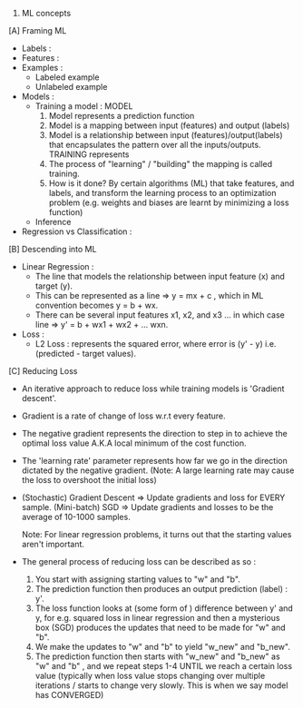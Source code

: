 1. ML concepts

[A] Framing ML 
- Labels : 
- Features : 
- Examples :
  - Labeled example
  - Unlabeled example 
- Models : 
  - Training a model :
    MODEL
    1. Model represents a prediction function 
    2. Model is a mapping between input (features) and output (labels)
    3. Model is a relationship between input (features)/output(labels)
       that encapsulates the pattern over all the inputs/outputs.
    TRAINING represents
    1. The process of "learning" / "building" the mapping is called training.
    2. How is it done? By certain algorithms (ML) that take features, and labels,
       and transform the learning process to an optimization problem
       (e.g. weights and biases are learnt by minimizing a loss function)
  - Inference
- Regression vs Classification :

[B] Descending into ML 
- Linear Regression : 
  - The line that models the relationship between input feature (x) and target (y). 
  - This can be represented as a line => y = mx + c , which in ML convention becomes y = b + wx.
  - There can be several input features x1, x2, and x3 ... in which case line => y' = b + wx1 + wx2 + ... wxn.
- Loss : 
  - L2 Loss : represents the squared error, where error is (y' - y) i.e. (predicted - target values).
  
[C] Reducing Loss
- An iterative approach to reduce loss while training models is 'Gradient descent'.
- Gradient is a rate of change of loss w.r.t every feature.
- The negative gradient represents the direction to step in to achieve the optimal loss value A.K.A
  local minimum of the cost function.
- The 'learning rate' parameter represents how far we go in the direction dictated by the negative gradient.
  (Note: A large learning rate may cause the loss to overshoot the initial loss)
- (Stochastic) Gradient Descent => Update gradients and loss for EVERY sample.
  (Mini-batch) SGD => Update gradients and losses to be the average of 10-1000 samples.

  Note: For linear regression problems, it turns out that the starting values aren't important.
- The general process of reducing loss can be described as so : 
  1. You start with assigning starting values to "w" and "b".
  2. The prediction function then produces an output prediction (label) : y'.
  3. The loss function looks at (some form of ) difference between y' and y, for e.g. squared loss in linear regression
     and then a mysterious box (SGD) produces the updates that need to be made for "w" and "b".
  4. We make the updates to "w" and "b" to yield "w_new" and "b_new".
  5. The prediction function then starts with "w_new" and "b_new" as "w" and "b" ,
     and we repeat steps 1-4 UNTIL we reach a certain loss value
     (typically when loss value stops changing over multiple iterations / starts to change very slowly.
      This is when we say model has CONVERGED)
  


